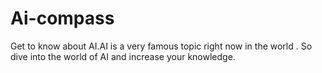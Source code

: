 # Ai-compass
Get to know about AI.AI is a very famous topic right now in the world . So dive into the world of AI and increase your knowledge.
